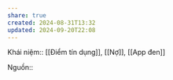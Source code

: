 ```yaml
---
share: true
created: 2024-08-31T13:32
updated: 2024-09-20T22:08
---
```

Khái niệm:: [[Điểm tín dụng]], [[Nợ]], [[App đen]]

Nguồn:: 
